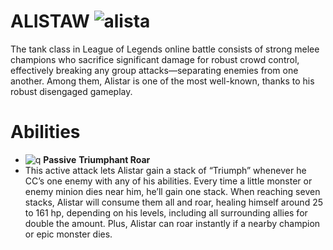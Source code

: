 # ALISTAW ![alista](https://static.wikia.nocookie.net/leagueoflegends/images/e/ee/Alistar_OriginalSquare.png/revision/latest/scale-to-width-down/46?cb=20221122024814)

The tank class in League of Legends online battle consists of strong melee champions who sacrifice significant damage for robust crowd control, effectively breaking any group attacks—separating enemies from one another. Among them, Alistar is one of the most well-known, thanks to his robust disengaged gameplay. 

# Abilities
- ![q](https://static.wikia.nocookie.net/leagueoflegends/images/2/2d/Alistar_Triumphant_Roar.png/revision/latest?cb=20240906060904) **Passive** **Triumphant Roar**
- This active attack lets Alistar gain a stack of “Triumph” whenever he CC’s one enemy with any of his abilities. Every time a little monster or enemy minion dies near him, he’ll gain one stack. When reaching seven stacks, Alistar will consume them all and roar, healing himself around 25 to 161 hp, depending on his levels, including all surrounding allies for double the amount. Plus, Alistar can roar instantly if a nearby champion or epic monster dies.

